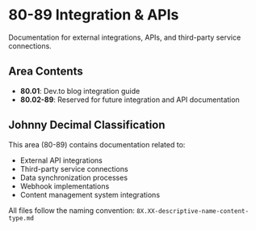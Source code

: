 # 80-89 Integration & APIs

Documentation for external integrations, APIs, and third-party service connections.

## Area Contents

- **80.01**: Dev.to blog integration guide
- **80.02-89**: Reserved for future integration and API documentation

## Johnny Decimal Classification

This area (80-89) contains documentation related to:
- External API integrations
- Third-party service connections
- Data synchronization processes
- Webhook implementations
- Content management system integrations

All files follow the naming convention: `8X.XX-descriptive-name-content-type.md`